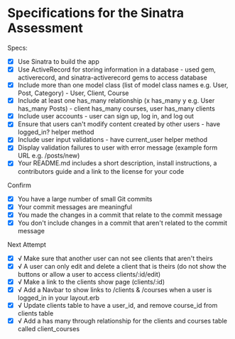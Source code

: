 # Specifications for the Sinatra Assessment

Specs:
- [x] Use Sinatra to build the app
- [x] Use ActiveRecord for storing information in a database - used gem, activerecord, and sinatra-activerecord gems to access database
- [x] Include more than one model class (list of model class names e.g. User, Post, Category) - User, Client, Course
- [x] Include at least one has_many relationship (x has_many y e.g. User has_many Posts) - client has_many courses, user has_many clients
- [x] Include user accounts - user can sign up, log in, and log out
- [x] Ensure that users can't modify content created by other users - have logged_in? helper method
- [x] Include user input validations - have current_user helper method
- [x] Display validation failures to user with error message (example form URL e.g. /posts/new)
- [x] Your README.md includes a short description, install instructions, a contributors guide and a link to the license for your code

Confirm
- [x] You have a large number of small Git commits
- [x] Your commit messages are meaningful
- [x] You made the changes in a commit that relate to the commit message
- [x] You don't include changes in a commit that aren't related to the commit message

Next Attempt
- [x] √ Make sure that another user can not see clients that aren't theirs
- [x] √ A user can only edit and delete a client that is theirs (do not show the buttons or allow a user to access clients/:id/edit)
- [x] √ Make a link to the clients show page (clients/:id)
- [x] √ Add a Navbar to show links to /clients & /courses when a user is logged_in in your layout.erb
- [x] √ Update clients table to have a user_id, and remove course_id from clients table
- [x] √ Add a has many through relationship for the clients and courses table called client_courses
